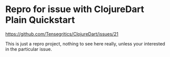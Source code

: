 # Repro for issue with ClojureDart Plain Quickstart

https://github.com/Tensegritics/ClojureDart/issues/21

This is just a repro project, nothing to see here really, unless your interested in the particular issue.
